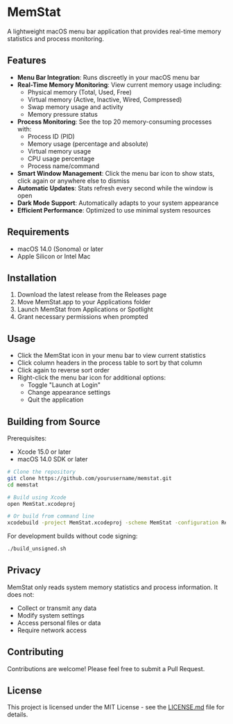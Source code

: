# MemStat

A lightweight macOS menu bar application that provides real-time memory statistics and process monitoring.

## Features

- **Menu Bar Integration**: Runs discreetly in your macOS menu bar
- **Real-Time Memory Monitoring**: View current memory usage including:
  - Physical memory (Total, Used, Free)
  - Virtual memory (Active, Inactive, Wired, Compressed)
  - Swap memory usage and activity
  - Memory pressure status
- **Process Monitoring**: See the top 20 memory-consuming processes with:
  - Process ID (PID)
  - Memory usage (percentage and absolute)
  - Virtual memory usage
  - CPU usage percentage
  - Process name/command
- **Smart Window Management**: Click the menu bar icon to show stats, click again or anywhere else to dismiss
- **Automatic Updates**: Stats refresh every second while the window is open
- **Dark Mode Support**: Automatically adapts to your system appearance
- **Efficient Performance**: Optimized to use minimal system resources

## Requirements

- macOS 14.0 (Sonoma) or later
- Apple Silicon or Intel Mac

## Installation

1. Download the latest release from the Releases page
2. Move MemStat.app to your Applications folder
3. Launch MemStat from Applications or Spotlight
4. Grant necessary permissions when prompted

## Usage

- Click the MemStat icon in your menu bar to view current statistics
- Click column headers in the process table to sort by that column
- Click again to reverse sort order
- Right-click the menu bar icon for additional options:
  - Toggle "Launch at Login"
  - Change appearance settings
  - Quit the application

## Building from Source

Prerequisites:
- Xcode 15.0 or later
- macOS 14.0 SDK or later

```bash
# Clone the repository
git clone https://github.com/yourusername/memstat.git
cd memstat

# Build using Xcode
open MemStat.xcodeproj

# Or build from command line
xcodebuild -project MemStat.xcodeproj -scheme MemStat -configuration Release build
```

For development builds without code signing:
```bash
./build_unsigned.sh
```

## Privacy

MemStat only reads system memory statistics and process information. It does not:
- Collect or transmit any data
- Modify system settings
- Access personal files or data
- Require network access

## Contributing

Contributions are welcome! Please feel free to submit a Pull Request.

## License

This project is licensed under the MIT License - see the [LICENSE.md](LICENSE.md) file for details.